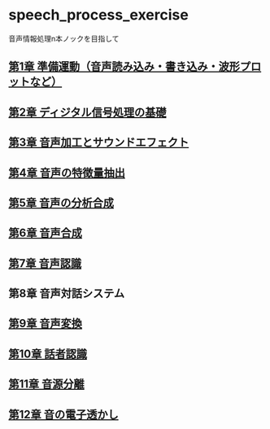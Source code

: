 # speech_process_exercise
音声情報処理n本ノックを目指して

## [第1章 準備運動（音声読み込み・書き込み・波形プロットなど）](https://github.com/tam17aki/speech_process_exercise/tree/master/WarmUp)
## [第2章 ディジタル信号処理の基礎](https://github.com/tam17aki/speech_process_exercise/tree/master/DigitalSignalProcessing)
## [第3章 音声加工とサウンドエフェクト](https://github.com/tam17aki/speech_process_exercise/tree/master/SoundEffect)
## [第4章 音声の特徴量抽出](https://github.com/tam17aki/speech_process_exercise/tree/master/SpeechAnalysis)
## [第5章 音声の分析合成](https://github.com/tam17aki/speech_process_exercise/tree/master/SpeechAnalysisSynthesis)
## [第6章 音声合成](https://github.com/tam17aki/speech_process_exercise/tree/master/SpeechSynthesis)
## [第7章 音声認識](https://github.com/tam17aki/speech_process_exercise/tree/master/SpeechRecognition)
## 第8章 音声対話システム
## [第9章 音声変換](https://github.com/tam17aki/speech_process_exercise/tree/master/VoiceConversion)
## [第10章 話者認識](https://github.com/tam17aki/speech_process_exercise/tree/master/SpeakerRecognition)
## [第11章 音源分離](https://github.com/tam17aki/speech_process_exercise/tree/master/AudioSourceSeparation)
## [第12章 音の電子透かし](https://github.com/tam17aki/speech_process_exercise/tree/master/AudioWatermark)

